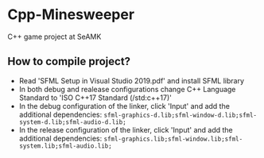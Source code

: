 # Cpp-Minesweeper
C++ game project at SeAMK

## How to compile project?
- Read 'SFML Setup in Visual Studio 2019.pdf' and install SFML library
- In both debug and realease configurations change C++ Language Standard to 'ISO C++17 Standard (/std:c++17)'
- In the debug configuration of the linker, click 'Input' and add the additional dependencies: `sfml-graphics-d.lib;sfml-window-d.lib;sfml-system-d.lib;sfml-audio-d.lib;`
- In the release configuration of the linker, click 'Input' and add the additional dependencies: `sfml-graphics.lib;sfml-window.lib;sfml-system.lib;sfml-audio.lib;`
